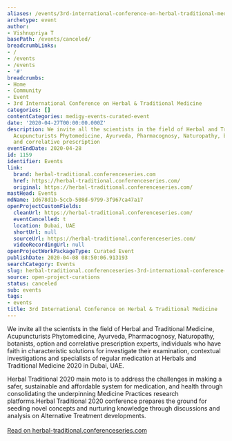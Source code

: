 ```yaml
---
aliases: /events/3rd-international-conference-on-herbal-traditional-medicine
archetype: event
author:
- Vishnupriya T
basePath: /events/canceled/
breadcrumbLinks:
- /
- /events
- /events
- '#'
breadcrumbs:
- Home
- Community
- Event
- 3rd International Conference on Herbal & Traditional Medicine
categories: []
contentCategories: medigy-events-curated-event
date: '2020-04-27T00:00:00.000Z'
description: We invite all the scientists in the field of Herbal and Traditional Medicine,
  Acupuncturists Phytomedicine, Ayurveda, Pharmacognosy, Naturopathy, botanists, option
  and correlative prescription
eventEndDate: 2020-04-28
id: 1159
identifier: Events
link:
  brand: herbal-traditional.conferenceseries.com
  href: https://herbal-traditional.conferenceseries.com/
  original: https://herbal-traditional.conferenceseries.com/
mastHead: Events
mdName: 1d678d1b-5ccb-508d-9799-3f967ca47a17
openProjectCustomFields:
  cleanUrl: https://herbal-traditional.conferenceseries.com/
  eventCancelled: t
  location: Dubai, UAE
  shortUrl: null
  sourceUrl: https://herbal-traditional.conferenceseries.com/
  videoRecordingUrl: null
openProjectWorkPackageType: Curated Event
publishDate: 2020-04-08 08:50:06.913193
searchCategory: Events
slug: herbal-traditional.conferenceseries-3rd-international-conference-on-herbal-traditional-medicine
source: open-project-curations
status: canceled
sub: events
tags:
- events
title: 3rd International Conference on Herbal & Traditional Medicine
---
```


<p>We invite all the scientists in the field of Herbal and Traditional Medicine, Acupuncturists Phytomedicine, Ayurveda, Pharmacognosy, Naturopathy, botanists, option and correlative prescription experts, individuals who have faith in characteristic solutions for investigate their examination, contextual investigations and specialists of regular medication at Herbals and Traditional Medicine 2020 in Dubai, UAE.</p><p>Herbal Traditional 2020&nbsp;main moto is to address the challenges in making a safer, sustainable and affordable system for medication, and health through consolidating the underpinning Medicine Practices research platforms.Herbal Traditional 2020 conference prepares the ground for seeding novel concepts and nurturing knowledge through discussions and analysis on Alternative Treatment developments.<br><br><a href="https://herbal-traditional.conferenceseries.com/">Read on herbal-traditional.conferenceseries.com</a></p>